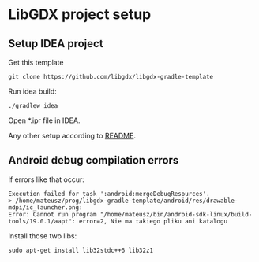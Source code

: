 LibGDX project setup
====================

Setup IDEA project
------------------

Get this template

    git clone https://github.com/libgdx/libgdx-gradle-template

Run idea build:

    ./gradlew idea

Open \*.ipr file in IDEA.

Any other setup according to [README](https://github.com/libgdx/libgdx-gradle-template/blob/master/README.md).

Android debug compilation errors
--------------------------------

If errors like that occur:

    Execution failed for task ':android:mergeDebugResources'.
    > /home/mateusz/prog/libgdx-gradle-template/android/res/drawable-mdpi/ic_launcher.png:
    Error: Cannot run program "/home/mateusz/bin/android-sdk-linux/build-tools/19.0.1/aapt": error=2, Nie ma takiego pliku ani katalogu

Install those two libs:

    sudo apt-get install lib32stdc++6 lib32z1
